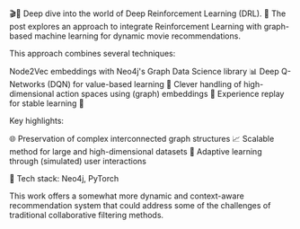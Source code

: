 🎬🤖 Deep dive into the world of Deep Reinforcement Learning (DRL).
🧠 The post explores an approach to integrate Reinforcement Learning with graph-based machine learning for dynamic movie recommendations.

This approach combines several techniques:

Node2Vec embeddings with Neo4j's Graph Data Science library 📊
Deep Q-Networks (DQN) for value-based learning 🎯
Clever handling of high-dimensional action spaces using (graph) embeddings 🚀
Experience replay for stable learning 🔄

Key highlights:

🌐 Preservation of complex interconnected graph structures
📈 Scalable method for large and high-dimensional datasets
🔮 Adaptive learning through (simulated) user interactions

🔬 Tech stack: Neo4j, PyTorch

This work offers a somewhat more dynamic and context-aware recommendation system that could address some of the challenges of traditional collaborative filtering methods.
